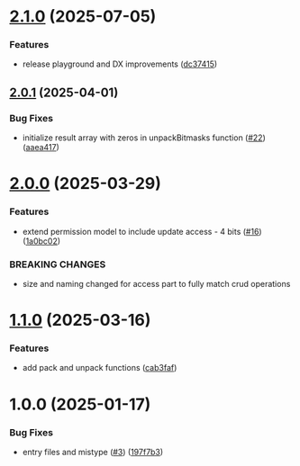# [2.1.0](https://github.com/dschewchenko/permask/compare/v2.0.1...v2.1.0) (2025-07-05)


### Features

* release playground and DX improvements ([dc37415](https://github.com/dschewchenko/permask/commit/dc37415f369678ab03d6b0f3d2a0b6f5f89c5986))

## [2.0.1](https://github.com/dschewchenko/permask/compare/v2.0.0...v2.0.1) (2025-04-01)


### Bug Fixes

* initialize result array with zeros in unpackBitmasks function ([#22](https://github.com/dschewchenko/permask/issues/22)) ([aaea417](https://github.com/dschewchenko/permask/commit/aaea4176e1f95b7a099a01135e131eaad3b0e333))

# [2.0.0](https://github.com/dschewchenko/permask/compare/v1.1.0...v2.0.0) (2025-03-29)


### Features

* extend permission model to include update access - 4 bits ([#16](https://github.com/dschewchenko/permask/issues/16)) ([1a0bc02](https://github.com/dschewchenko/permask/commit/1a0bc022af622b3b699c60b008dd2b75be80abbd))


### BREAKING CHANGES

* size and naming changed for access part to fully match crud operations

# [1.1.0](https://github.com/dschewchenko/permask/compare/v1.0.0...v1.1.0) (2025-03-16)


### Features

* add pack and unpack functions ([cab3faf](https://github.com/dschewchenko/permask/commit/cab3faf15337849f757865ecea0cef131add3683))

# 1.0.0 (2025-01-17)


### Bug Fixes

* entry files and mistype ([#3](https://github.com/dschewchenko/permask/issues/3)) ([197f7b3](https://github.com/dschewchenko/permask/commit/197f7b3eee49a5078df42c1f7aff2b143e2247c5))

